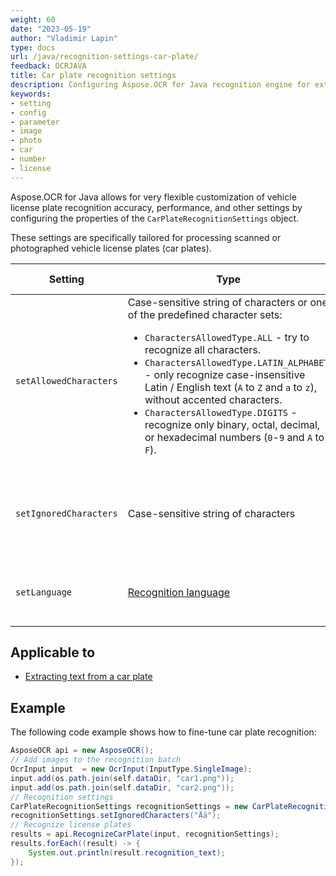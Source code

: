 ```yaml
---
weight: 60
date: "2023-05-19"
author: "Vladimir Lapin"
type: docs
url: /java/recognition-settings-car-plate/
feedback: OCRJAVA
title: Car plate recognition settings
description: Configuring Aspose.OCR for Java recognition engine for extracting text from car plate images or photographs.
keywords:
- setting
- config
- parameter
- image
- photo
- car
- number
- license
---
```


Aspose.OCR for Java allows for very flexible customization of vehicle license plate recognition accuracy, performance, and other settings by configuring the properties of the `CarPlateRecognitionSettings` object.

These settings are specifically tailored for processing scanned or photographed vehicle license plates (car plates).

Setting | Type | Default value | Description
------- | ---- | ------------- | -----------
`setAllowedCharacters` | Case-sensitive string of characters or one of the predefined character sets:<ul><li>`CharactersAllowedType.ALL` - try to recognize all characters.</li><li>`CharactersAllowedType.LATIN_ALPHABET` - only recognize case-insensitive Latin / English text (`A` to `Z` and `a` to `z`), without accented characters.</li><li>`CharactersAllowedType.DIGITS` - recognize only binary, octal, decimal, or hexadecimal numbers (`0`-`9` and `A` to `F`).</li></ul> | All characters from the [selected recognition language](/ocr/java/languages/). | The [whitelist](/ocr/java/characters-whitelist/#predefined-character-sets) of characters Aspose.OCR engine will look for.
`setIgnoredCharacters` | Case-sensitive string of characters | All characters are recognized | A [blacklist](/ocr/java/characters-blacklist/) of characters that are ignored during recognition.
`setLanguage` | [Recognition language](/ocr/java/languages/) | Extended Latin characters, including diacritics | Specify a [language](/ocr/java/languages/) for recognition.

## Applicable to

- [Extracting text from a car plate](/ocr/java/recognition/car-plate/)

## Example

The following code example shows how to fine-tune car plate recognition:

```java
AsposeOCR api = new AsposeOCR();
// Add images to the recognition batch
OcrInput input  = new OcrInput(InputType.SingleImage);
input.add(os.path.join(self.dataDir, "car1.png"));
input.add(os.path.join(self.dataDir, "car2.png"));
// Recognition settings
CarPlateRecognitionSettings recognitionSettings = new CarPlateRecognitionSettings();
recognitionSettings.setIgnoredCharacters("Ää");
// Recognize license plates
results = api.RecognizeCarPlate(input, recognitionSettings);
results.forEach((result) -> {
	System.out.println(result.recognition_text);
});
```
